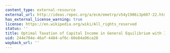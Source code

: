 ```yaml
---
content_type: external-resource
external_url: http://ideas.repec.org/a/ecm/emetrp/v54y1986i3p607-22.html
has_external_license_warning: true
license: https://en.wikipedia.org/wiki/All_rights_reserved
status: ''
title: Optimal Taxation of Capital Income in General Equilibrium with Infinite Lives
uid: 244e704e-46af-4484-af6c-60e84a96ca28
wayback_url: ''
---
```

